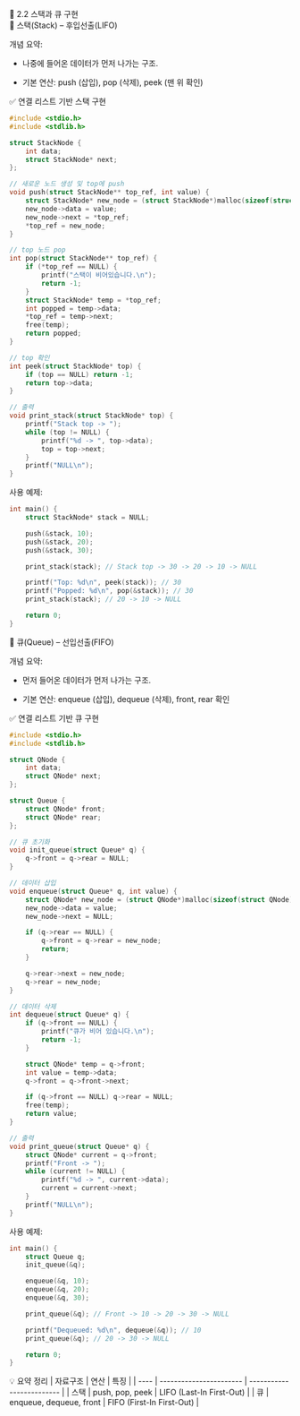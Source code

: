 🔹 2.2 스택과 큐 구현  
📌 스택(Stack) – 후입선출(LIFO)

개념 요약:

* 나중에 들어온 데이터가 먼저 나가는 구조.

* 기본 연산: push (삽입), pop (삭제), peek (맨 위 확인)

✅ 연결 리스트 기반 스택 구현
```C
#include <stdio.h>
#include <stdlib.h>

struct StackNode {
    int data;
    struct StackNode* next;
};

// 새로운 노드 생성 및 top에 push
void push(struct StackNode** top_ref, int value) {
    struct StackNode* new_node = (struct StackNode*)malloc(sizeof(struct StackNode));
    new_node->data = value;
    new_node->next = *top_ref;
    *top_ref = new_node;
}

// top 노드 pop
int pop(struct StackNode** top_ref) {
    if (*top_ref == NULL) {
        printf("스택이 비어있습니다.\n");
        return -1;
    }
    struct StackNode* temp = *top_ref;
    int popped = temp->data;
    *top_ref = temp->next;
    free(temp);
    return popped;
}

// top 확인
int peek(struct StackNode* top) {
    if (top == NULL) return -1;
    return top->data;
}

// 출력
void print_stack(struct StackNode* top) {
    printf("Stack top -> ");
    while (top != NULL) {
        printf("%d -> ", top->data);
        top = top->next;
    }
    printf("NULL\n");
}
```

사용 예제:
```C
int main() {
    struct StackNode* stack = NULL;

    push(&stack, 10);
    push(&stack, 20);
    push(&stack, 30);

    print_stack(stack); // Stack top -> 30 -> 20 -> 10 -> NULL

    printf("Top: %d\n", peek(stack)); // 30
    printf("Popped: %d\n", pop(&stack)); // 30
    print_stack(stack); // 20 -> 10 -> NULL

    return 0;
}
```
📌 큐(Queue) – 선입선출(FIFO)

개념 요약:

* 먼저 들어온 데이터가 먼저 나가는 구조.

* 기본 연산: enqueue (삽입), dequeue (삭제), front, rear 확인

✅ 연결 리스트 기반 큐 구현
```C
#include <stdio.h>
#include <stdlib.h>

struct QNode {
    int data;
    struct QNode* next;
};

struct Queue {
    struct QNode* front;
    struct QNode* rear;
};

// 큐 초기화
void init_queue(struct Queue* q) {
    q->front = q->rear = NULL;
}

// 데이터 삽입
void enqueue(struct Queue* q, int value) {
    struct QNode* new_node = (struct QNode*)malloc(sizeof(struct QNode));
    new_node->data = value;
    new_node->next = NULL;

    if (q->rear == NULL) {
        q->front = q->rear = new_node;
        return;
    }

    q->rear->next = new_node;
    q->rear = new_node;
}

// 데이터 삭제
int dequeue(struct Queue* q) {
    if (q->front == NULL) {
        printf("큐가 비어 있습니다.\n");
        return -1;
    }

    struct QNode* temp = q->front;
    int value = temp->data;
    q->front = q->front->next;

    if (q->front == NULL) q->rear = NULL;
    free(temp);
    return value;
}

// 출력
void print_queue(struct Queue* q) {
    struct QNode* current = q->front;
    printf("Front -> ");
    while (current != NULL) {
        printf("%d -> ", current->data);
        current = current->next;
    }
    printf("NULL\n");
}
```

사용 예제:
```C
int main() {
    struct Queue q;
    init_queue(&q);

    enqueue(&q, 10);
    enqueue(&q, 20);
    enqueue(&q, 30);

    print_queue(&q); // Front -> 10 -> 20 -> 30 -> NULL

    printf("Dequeued: %d\n", dequeue(&q)); // 10
    print_queue(&q); // 20 -> 30 -> NULL

    return 0;
}
```
💡 요약 정리
| 자료구조 | 연산                      | 특징                        |
| ---- | ----------------------- | ------------------------- |
| 스택   | push, pop, peek         | LIFO (Last-In First-Out)  |
| 큐    | enqueue, dequeue, front | FIFO (First-In First-Out) |
